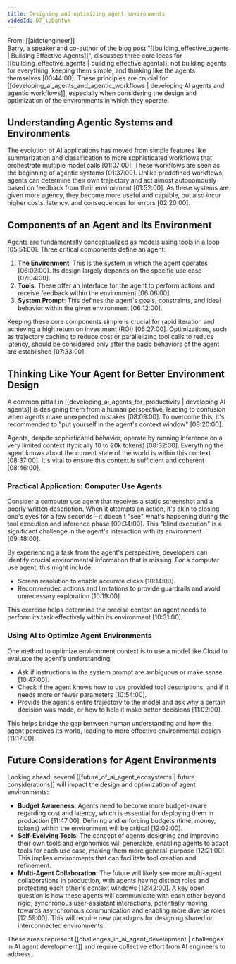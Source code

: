 ```yaml
---
title: Designing and optimizing agent environments
videoId: D7_ipDqhtwk
---
```


From: [[aidotengineer]] <br/> 
Barry, a speaker and co-author of the blog post "[[building_effective_agents | Building Effective Agents]]", discusses three core ideas for [[building_effective_agents | building effective agents]]: not building agents for everything, keeping them simple, and thinking like the agents themselves <a class="yt-timestamp" data-t="00:44:00">[00:44:00]</a>. These principles are crucial for [[developing_ai_agents_and_agentic_workflows | developing AI agents and agentic workflows]], especially when considering the design and optimization of the environments in which they operate.

## Understanding Agentic Systems and Environments
The evolution of AI applications has moved from simple features like summarization and classification to more sophisticated workflows that orchestrate multiple model calls <a class="yt-timestamp" data-t="01:07:00">[01:07:00]</a>. These workflows are seen as the beginning of agentic systems <a class="yt-timestamp" data-t="01:37:00">[01:37:00]</a>. Unlike predefined workflows, agents can determine their own trajectory and act almost autonomously based on feedback from their environment <a class="yt-timestamp" data-t="01:52:00">[01:52:00]</a>. As these systems are given more agency, they become more useful and capable, but also incur higher costs, latency, and consequences for errors <a class="yt-timestamp" data-t="02:20:00">[02:20:00]</a>.

## Components of an Agent and Its Environment
Agents are fundamentally conceptualized as models using tools in a loop <a class="yt-timestamp" data-t="05:51:00">[05:51:00]</a>. Three critical components define an agent:
1.  **The Environment**: This is the system in which the agent operates <a class="yt-timestamp" data-t="06:02:00">[06:02:00]</a>. Its design largely depends on the specific use case <a class="yt-timestamp" data-t="07:04:00">[07:04:00]</a>.
2.  **Tools**: These offer an interface for the agent to perform actions and receive feedback within the environment <a class="yt-timestamp" data-t="06:06:00">[06:06:00]</a>.
3.  **System Prompt**: This defines the agent's goals, constraints, and ideal behavior within the given environment <a class="yt-timestamp" data-t="06:12:00">[06:12:00]</a>.

Keeping these core components simple is crucial for rapid iteration and achieving a high return on investment (ROI) <a class="yt-timestamp" data-t="06:27:00">[06:27:00]</a>. Optimizations, such as trajectory caching to reduce cost or parallelizing tool calls to reduce latency, should be considered only after the basic behaviors of the agent are established <a class="yt-timestamp" data-t="07:33:00">[07:33:00]</a>.

## Thinking Like Your Agent for Better Environment Design
A common pitfall in [[developing_ai_agents_for_productivity | developing AI agents]] is designing them from a human perspective, leading to confusion when agents make unexpected mistakes <a class="yt-timestamp" data-t="08:09:00">[08:09:00]</a>. To overcome this, it's recommended to "put yourself in the agent's context window" <a class="yt-timestamp" data-t="08:20:00">[08:20:00]</a>.

Agents, despite sophisticated behavior, operate by running inference on a very limited context (typically 10 to 20k tokens) <a class="yt-timestamp" data-t="08:32:00">[08:32:00]</a>. Everything the agent knows about the current state of the world is within this context <a class="yt-timestamp" data-t="08:37:00">[08:37:00]</a>. It's vital to ensure this context is sufficient and coherent <a class="yt-timestamp" data-t="08:46:00">[08:46:00]</a>.

### Practical Application: Computer Use Agents
Consider a computer use agent that receives a static screenshot and a poorly written description. When it attempts an action, it's akin to closing one's eyes for a few seconds—it doesn't "see" what's happening during the tool execution and inference phase <a class="yt-timestamp" data-t="09:34:00">[09:34:00]</a>. This "blind execution" is a significant challenge in the agent's interaction with its environment <a class="yt-timestamp" data-t="09:48:00">[09:48:00]</a>.

By experiencing a task from the agent's perspective, developers can identify crucial environmental information that is missing. For a computer use agent, this might include:
*   Screen resolution to enable accurate clicks <a class="yt-timestamp" data-t="10:14:00">[10:14:00]</a>.
*   Recommended actions and limitations to provide guardrails and avoid unnecessary exploration <a class="yt-timestamp" data-t="10:19:00">[10:19:00]</a>.

This exercise helps determine the precise context an agent needs to perform its task effectively within its environment <a class="yt-timestamp" data-t="10:31:00">[10:31:00]</a>.

### Using AI to Optimize Agent Environments
One method to optimize environment context is to use a model like Cloud to evaluate the agent's understanding:
*   Ask if instructions in the system prompt are ambiguous or make sense <a class="yt-timestamp" data-t="10:47:00">[10:47:00]</a>.
*   Check if the agent knows how to use provided tool descriptions, and if it needs more or fewer parameters <a class="yt-timestamp" data-t="10:54:00">[10:54:00]</a>.
*   Provide the agent's entire trajectory to the model and ask why a certain decision was made, or how to help it make better decisions <a class="yt-timestamp" data-t="11:02:00">[11:02:00]</a>.

This helps bridge the gap between human understanding and how the agent perceives its world, leading to more effective environmental design <a class="yt-timestamp" data-t="11:17:00">[11:17:00]</a>.

## Future Considerations for Agent Environments
Looking ahead, several [[future_of_ai_agent_ecosystems | future considerations]] will impact the design and optimization of agent environments:
*   **Budget Awareness**: Agents need to become more budget-aware regarding cost and latency, which is essential for deploying them in production <a class="yt-timestamp" data-t="11:47:00">[11:47:00]</a>. Defining and enforcing budgets (time, money, tokens) within the environment will be critical <a class="yt-timestamp" data-t="12:02:00">[12:02:00]</a>.
*   **Self-Evolving Tools**: The concept of agents designing and improving their own tools and ergonomics will generalize, enabling agents to adapt tools for each use case, making them more general-purpose <a class="yt-timestamp" data-t="12:21:00">[12:21:00]</a>. This implies environments that can facilitate tool creation and refinement.
*   **Multi-Agent Collaboration**: The future will likely see more multi-agent collaborations in production, with agents having distinct roles and protecting each other's context windows <a class="yt-timestamp" data-t="12:42:00">[12:42:00]</a>. A key open question is how these agents will communicate with each other beyond rigid, synchronous user-assistant interactions, potentially moving towards asynchronous communication and enabling more diverse roles <a class="yt-timestamp" data-t="12:59:00">[12:59:00]</a>. This will require new paradigms for designing shared or interconnected environments.

These areas represent [[challenges_in_ai_agent_development | challenges in AI agent development]] and require collective effort from AI engineers to address.